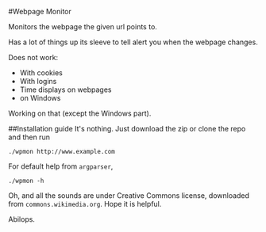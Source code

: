 #Webpage Monitor

Monitors the webpage the given url points to.

Has a lot of things up its sleeve to tell alert you when the webpage changes.

Does not work:
- With cookies
- With logins
- Time displays on webpages
- on Windows

Working on that (except the Windows part).

##Installation guide
It's nothing. Just download the zip or clone the repo and then run
```
./wpmon http://www.example.com
```
For default help from `argparser`,
```
./wpmon -h
```
Oh, and all the sounds are under Creative Commons license, downloaded from `commons.wikimedia.org`.
Hope it is helpful.

Abilops.
